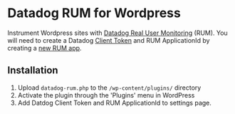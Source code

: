 # Datadog RUM for Wordpress
  
Instrument Wordpress sites with [Datadog Real User Monitoring](https://docs.datadoghq.com/real_user_monitoring/installation/) (RUM).
You will need to create a Datadog [Client Token](https://docs.datadoghq.com/account_management/api-app-keys/#client-tokens) and RUM ApplicationId by creating a [new RUM app](https://app.datadoghq.com/rum/create).

##  Installation

1. Upload `datadog-rum.php` to the `/wp-content/plugins/` directory
1. Activate the plugin through the 'Plugins' menu in WordPress
1. Add Datdog Client Token and RUM ApplicationId to settings page.

